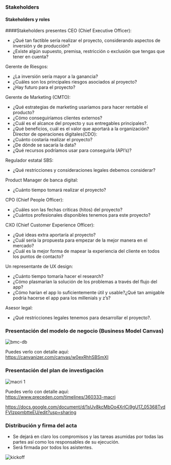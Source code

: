 ### Stakeholders

#### Stakeholders y roles
####Stakeholders presentes
CEO (Chief Executive Officer):
- ¿Qué tan factible sería realizar el proyecto, considerando aspectos de inversión y de producción?
- ¿Existe algún supuesto, premisa, restricción o exclusión que tengas que tener en cuenta?

Gerente de Riesgos:
- ¿La inversión sería mayor a la ganancia?
- ¿Cuáles son los principales riesgos asociados al proyecto?
- ¿Hay futuro para el proyecto?

Gerente de Marketing (CMTO):
- ¿Qué estrategias de marketing usaríamos para hacer rentable el producto?
- ¿Cómo conseguiríamos clientes externos?
- ¿Cuál es el alcance del proyecto y sus entregables principales?. 
- ¿Qué beneficios, cuál es el valor que aportará a la organización?
Director de operaciones digitales(CDO):
- ¿Cuánto costaría realizar el proyecto?
- ¿De dónde se sacaría la data? 
- ¿Qué recursos podríamos usar para conseguirla (API’s)?

Regulador estatal SBS:
- ¿Qué restricciones y consideraciones  legales debemos considerar?

Product Manager de banca digital:
- ¿Cuánto tiempo tomará realizar el proyecto?

CPO (Chief People Officer): 
- ¿Cuáles son las fechas críticas (hitos) del proyecto?
- ¿Cuántos profesionales disponibles tenemos para este proyecto?

CXO (Chief Customer Experience Officer): 
- ¿Qué ideas extra aportaría al proyecto? 
- ¿Cuál sería la propuesta para empezar de la mejor manera en el mercado?
- ¿Cuál es la mejor forma de mapear la experiencia del cliente en todos los puntos de contacto?

Un representante de UX design:
- ¿Cuánto tiempo tomaría hacer el research? 
- ¿Cómo plasmarían la solución de los problemas a través del flujo del app?
- ¿Cómo harían el app lo suficientemente útil y usable?¿Qué tan amigable podría hacerse el app para los millenials y z’s?

Asesor legal: 
- ¿Qué restricciones legales tenemos para desarrollar el proyecto?.

###  Presentación del modelo de negocio (Business Model Canvas)
![bmc-db](https://user-images.githubusercontent.com/32309909/36926297-f50e4b3c-1e44-11e8-8e91-7a67a94fa50a.jpg)


Puedes verlo con detalle aquí: https://canvanizer.com/canvas/w0exRhhSBSmXI


### Presentación del plan de investigación

![macri 1](https://user-images.githubusercontent.com/32309909/36926332-3266a31c-1e45-11e8-8df9-4bb77b23b410.png)

Puedes verlo con detalle aquí: https://www.preceden.com/timelines/360333-macri 

https://docs.google.com/document/d/1sUv8kcMbOo4XrlCj9gU17_05368TvdFVIzppmbtteEU/edit?usp=sharing 


### Distribución y firma del acta 

- Se dejará en  claro los compromisos y las tareas asumidas por todas las partes así como los responsables de su ejecución. 
- Será firmada por todos los asistentes.

![kickoff](https://user-images.githubusercontent.com/32309909/36926369-7049bab6-1e45-11e8-80a9-e17ea723adfc.jpg)
